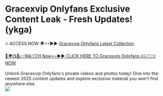 # Gracexvip Onlyfans Exclusive Content Leak - Fresh Updates! (ykga)

🔥 ACCESS NOW 🌍==►► <a href="https://tinyurl.com/kvy9nzfs" rel="nofollow">Gracexvip Onlyfans Latest Collection</a>
<br><br>
[🔴🌍📺📱👉WA𝚃CH Now==►► CLICK HERE TO Gracexvip Onlyfans 𝚆𝙰𝚃𝙲𝙷 NOW](https://tinyurl.com/kvy9nzfs)
<br><br>
Unlock Gracexvip Onlyfans's private videos and photos today! Dive into the newest 2025 content updates and explore exclusive material you won’t find anywhere else.
<br>
<a href="https://tinyurl.com/kvy9nzfs" rel="nofollow" data-target="animated-image.originalLink"><img src="https://camo.githubusercontent.com/8a4f000d20f83aca3bf7ec5f350d767afa0574a8a352519fd8cfa583a6f93a33/68747470733a2f2f692e696d6775722e636f6d2f644a486b345a712e676966" data-canonical-src="https://i.imgur.com/dJHk4Zq.gif" style="max-width: 100%; display: inline-block;" data-target="animated-image.originalImage"></a>
<br>

